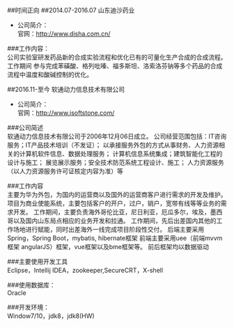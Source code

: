 ##时间正向
##2014.07-2016.07 山东迪沙药业
- 公司简介：    
    官网：http://www.disha.com.cn/

###工作内容：    
        公司实验室研发药品新的合成实验流程和优化已有的可量化生产合成的合成流程。
        工作期间 参与完成苯磺酸、格列吡嗪、福多斯坦、洛索洛芬钠等多个药品的合成流程中温度和酸碱控制的优化。



##2016.11-至今 软通动力信息技术有限公司
- 公司简介：    
    官网：http://www.isoftstone.com/
    
###公司简述     
            软通动力信息技术有限公司于2006年12月06日成立。
            公司经营范围包括：IT咨询服务；IT产品技术培训（不发证）；
            以承接服务外包的方式从事财务、人力资源相关的计算机软件信息、数据处理服务；
            计算机信息系统集成；建筑智能化工程的设计与施工；
            展览展示服务；安全技术防范系统工程设计、施工；
            人力资源服务（以人力资源服务许可证核定内容为准）等

###工作内容  
            主要为华为外包，为国内的运营商以及国外的运营商客户进行需求的开发及维护。
            项目为商业使能系统，主要包括客户的开户，过户，销户，宽带有线等等业务的需求开发。
            工作期间，主要负责海外哥伦比亚，尼日利亚，厄瓜多尔，埃及，墨西哥以及国内山东局点相应的业务开发和拉通。
            工作期间，先后出差国内其他的工作场地进行赋能，同时出差海外一线完成项目阶段性交付。
            后端主要采用Spring，Spring Boot，mybatis, hibernate框架
            前端主要采用uee（前端mvvm框架 angularJS）框架，vue框架以及bme框架等。
            前后框架均以数据驱动

###主要使用开发工具     
        Eclipse，Intellij IDEA，zookeeper,SecureCRT，X-shell

###使用数据库：    
        Oracle

###开发环境：     
        Window7/10，jdk8，jdk8(HW)
        